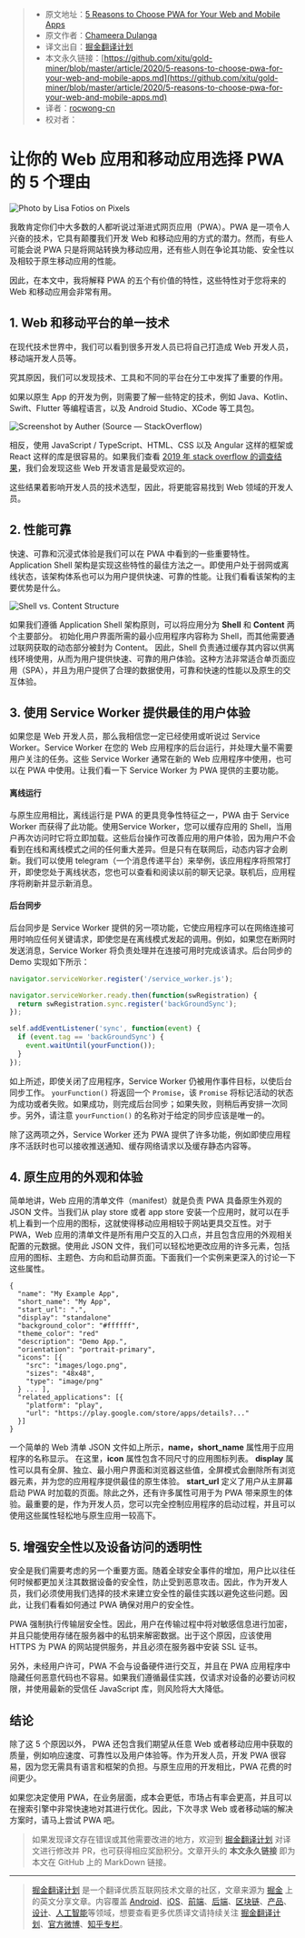 > * 原文地址：[5 Reasons to Choose PWA for Your Web and Mobile Apps](https://blog.bitsrc.io/5-reasons-to-choose-pwa-for-your-web-and-mobile-apps-515c6d0e784d)
> * 原文作者：[Chameera Dulanga](https://medium.com/@chameeradulanga87)
> * 译文出自：[掘金翻译计划](https://github.com/xitu/gold-miner)
> * 本文永久链接：[https://github.com/xitu/gold-miner/blob/master/article/2020/5-reasons-to-choose-pwa-for-your-web-and-mobile-apps.md](https://github.com/xitu/gold-miner/blob/master/article/2020/5-reasons-to-choose-pwa-for-your-web-and-mobile-apps.md)
> * 译者：[rocwong-cn](https://github.com/rocwong-cn)
> * 校对者：

# 让你的 Web 应用和移动应用选择 PWA 的 5 个理由

![Photo by **[Lisa Fotios](https://www.pexels.com/@fotios-photos) on [Pixels](https://www.pexels.com/)**](https://cdn-images-1.medium.com/max/12000/1*tNa6Nnn7Ffq8uDEomL_pWw.jpeg)

我敢肯定你们中大多数的人都听说过渐进式网页应用（PWA）。PWA 是一项令人兴奋的技术，它具有颠覆我们开发 Web 和移动应用的方式的潜力。然而，有些人可能会说 PWA 只是将网站转换为移动应用，还有些人则在争论其功能、安全性以及相较于原生移动应用的性能。

因此，在本文中，我将解释 PWA 的五个有价值的特性，这些特性对于您将来的 Web 和移动应用会非常有用。

## 1. Web 和移动平台的单一技术

在现代技术世界中，我们可以看到很多开发人员已将自己打造成 Web 开发人员，移动端开发人员等。

究其原因，我们可以发现技术、工具和不同的平台在分工中发挥了重要的作用。

如果以原生 App 的开发为例，则需要了解一些特定的技术，例如 Java、Kotlin、Swift、Flutter 等编程语言，以及 Android Studio、XCode 等工具包。

![Screenshot by Auther (Source — [StackOverflow](https://insights.stackoverflow.com/survey/2019#technology))](https://cdn-images-1.medium.com/max/2000/1*ugxSh7SYNtRB_CmJD_gn_A.png)

相反，使用 JavaScript / TypeScript、HTML、CSS 以及 Angular 这样的框架或 React 这样的库是很容易的。如果我们查看 [2019 年 stack overflow 的调查结果](https://insights.stackoverflow.com/survey/2019#most-loved-dreaded-wanted)，我们会发现这些 Web 开发语言是最受欢迎的。

这些结果着影响开发人员的技术选型，因此，将更能容易找到 Web 领域的开发人员。

## 2. 性能可靠

快速、可靠和沉浸式体验是我们可以在 PWA 中看到的一些重要特性。Application Shell 架构是实现这些特性的最佳方法之一。即使用户处于弱网或离线状态，该架构体系也可以为用户提供快速、可靠的性能。让我们看看该架构的主要优势是什么。

![Shell vs. Content Structure](https://cdn-images-1.medium.com/max/4000/0*Fi5V2irPUGri9v-D)

如果我们遵循 Application Shell 架构原则，可以将应用分为 **Shell** 和 **Content** 两个主要部分。 初始化用户界面所需的最小应用程序内容称为 Shell，而其他需要通过联网获取的动态部分被封为 Content。 因此，Shell 负责通过缓存其内容以供离线环境使用，从而为用户提供快速、可靠的用户体验。这种方法非常适合单页面应用（SPA），并且为用户提供了合理的数据使用，可靠和快速的性能以及原生的交互体验。

## 3. 使用 Service Worker 提供最佳的用户体验

如果您是 Web 开发人员，那么我相信您一定已经使用或听说过 Service Worker。Service Worker 在您的 Web 应用程序的后台运行，并处理大量不需要用户关注的任务。这些 Service Worker 通常在新的 Web 应用程序中使用，也可以在 PWA 中使用。让我们看一下 Service Worker 为 PWA 提供的主要功能。

#### 离线运行

与原生应用相比，离线运行是 PWA 的更具竞争性特征之一，PWA 由于 Service Worker 而获得了此功能。使用Service Worker，您可以缓存应用的 Shell，当用户再次访问时它将立即加载。这些后台操作可改善应用的用户体验，因为用户不会看到在线和离线模式之间的任何重大差异。但是只有在联网后，动态内容才会刷新。我们可以使用 telegram（一个消息传递平台）来举例，该应用程序将照常打开，即使您处于离线状态，您也可以查看和阅读以前的聊天记录。联机后，应用程序将刷新并显示新消息。

#### 后台同步

后台同步是 Service Worker 提供的另一项功能，它使应用程序可以在网络连接可用时响应任何关键请求，即使您是在离线模式发起的调用。例如，如果您在断网时发送消息，Service Worker 将负责处理并在连接可用时完成该请求。后台同步的 Demo 实现如下所示：

```js
navigator.serviceWorker.register('/service_worker.js');

navigator.serviceWorker.ready.then(function(swRegistration) {
  return swRegistration.sync.register('backGroundSync');
});

self.addEventListener('sync', function(event) {
  if (event.tag == 'backGroundSync') {
    event.waitUntil(yourFunction());
  }
});
```

如上所述，即使关闭了应用程序，Service Worker 仍被用作事件目标，以使后台同步工作。 `yourFunction()` 将返回一个 `Promise`，该 `Promise` 将标记活动的状态为成功或者失败。如果成功，则完成后台同步；如果失败，则稍后再安排一次同步。另外，请注意 `yourFunction()` 的名称对于给定的同步应该是唯一的。

除了这两项之外，Service Worker 还为 PWA 提供了许多功能，例如即使应用程序不活跃时也可以接收推送通知、缓存网络请求以及缓存静态内容等。

## 4. 原生应用的外观和体验

简单地讲，Web 应用的清单文件（manifest）就是负责 PWA 具备原生外观的 JSON 文件。当我们从 play store 或者 app store 安装一个应用时，就可以在手机上看到一个应用的图标，这就使得移动应用相较于网站更具交互性。对于 PWA，Web 应用的清单文件是所有用户交互的入口点，并且包含应用的外观相关配置的元数据。使用此 JSON 文件，我们可以轻松地更改应用的许多元素，包括应用的图标、主题色、方向和启动屏页面。下面我们一个实例来更深入的讨论一下这些属性。

```
{
  "name": "My Example App",
  "short_name": "My App",
  "start_url": ".",
  "display": "standalone"  
  "background_color": "#ffffff",
  "theme_color": "red"
  "description": "Demo App.",
  "orientation": "portrait-primary",
  "icons": [{
    "src": "images/logo.png",
    "sizes": "48x48",
    "type": "image/png"
  } ... ],
  "related_applications": [{
    "platform": "play",
    "url": "https://play.google.com/store/apps/details?..."
  }]
}
```

一个简单的 Web 清单 JSON 文件如上所示，**name，short_name** 属性用于应用程序的名称显示。 在这里，**icon** 属性包含不同尺寸的应用图标列表。 **display** 属性可以具有全屏、独立、最小用户界面和浏览器这些值，全屏模式会删除所有浏览器元素，并为您的应用程序提供最佳的原生体验。 **start_url** 定义了用户从主屏幕启动 PWA 时加载的页面。除此之外，还有许多属性可用于为 PWA 带来原生的体验。最重要的是，作为开发人员，您可以完全控制应用程序的启动过程，并且可以使用这些属性轻松地与原生应用一较高下。

## 5. 增强安全性以及设备访问的透明性

安全是我们需要考虑的另一个重要方面。随着全球安全事件的增加，用户比以往任何时候都更加关注其数据设备的安全性，防止受到恶意攻击。因此，作为开发人员，我们必须使用我们选择的技术来建立安全性的最佳实践以避免这些问题。因此，让我们看看如何通过 PWA 确保对用户的安全性。

PWA 强制执行传输层安全性。因此，用户在传输过程中将对敏感信息进行加密，并且只能使用存储在服务器中的私钥来解密数据。出于这个原因，应该使用 HTTPS 为 PWA 的网站提供服务，并且必须在服务器中安装 SSL 证书。

另外，未经用户许可，PWA 不会与设备硬件进行交互，并且在 PWA 应用程序中隐藏任何恶意代码也不容易。如果我们遵循最佳实践，仅请求对设备的必要访问权限，并使用最新的受信任 JavaScript 库，则风险将大大降低。

## 结论

除了这 5 个原因以外， PWA 还包含我们期望从任意 Web 或者移动应用中获取的质量，例如响应速度、可靠性以及用户体验等。作为开发人员，开发 PWA 很容易，因为您无需具有语言和框架的负担。与原生应用的开发相比，PWA 花费的时间更少。

如果您决定使用 PWA，在业务层面，成本会更低，市场占有率会更高，并且可以在搜索引擎中非常快速地对其进行优化。因此，下次寻求 Web 或者移动端的解决方案时，请马上尝试 PWA 吧。

> 如果发现译文存在错误或其他需要改进的地方，欢迎到 [掘金翻译计划](https://github.com/xitu/gold-miner) 对译文进行修改并 PR，也可获得相应奖励积分。文章开头的 **本文永久链接** 即为本文在 GitHub 上的 MarkDown 链接。

---

> [掘金翻译计划](https://github.com/xitu/gold-miner) 是一个翻译优质互联网技术文章的社区，文章来源为 [掘金](https://juejin.im) 上的英文分享文章。内容覆盖 [Android](https://github.com/xitu/gold-miner#android)、[iOS](https://github.com/xitu/gold-miner#ios)、[前端](https://github.com/xitu/gold-miner#前端)、[后端](https://github.com/xitu/gold-miner#后端)、[区块链](https://github.com/xitu/gold-miner#区块链)、[产品](https://github.com/xitu/gold-miner#产品)、[设计](https://github.com/xitu/gold-miner#设计)、[人工智能](https://github.com/xitu/gold-miner#人工智能)等领域，想要查看更多优质译文请持续关注 [掘金翻译计划](https://github.com/xitu/gold-miner)、[官方微博](http://weibo.com/juejinfanyi)、[知乎专栏](https://zhuanlan.zhihu.com/juejinfanyi)。
